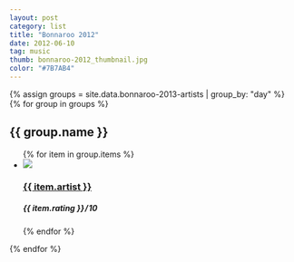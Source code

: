 ```yaml
---
layout: post
category: list
title: "Bonnaroo 2012"
date: 2012-06-10
tag: music
thumb: bonnaroo-2012_thumbnail.jpg
color: "#7B7AB4"
---
```


{% assign groups = site.data.bonnaroo-2013-artists | group_by: "day" %}
{% for group in groups %}
  <h2>{{ group.name }}</h2>
  <ul class="list article-list list-photo-circle">
  {% for item in group.items %}
  <li class="list-item">
    <div class="list-row">
      <a href="{{ item.link }}">
        <img src="/img/{{ page.title | slugify }}/{{ item.artist | slugify }}.jpg" class="list-image">
      </a>
      <a href="{{ item.link }}">
        <h3 class="list-title">{{ item.artist }}</h3>
      </a>
      <h5 class="list-detail"><em>{{ item.rating }}</em>&#8202;/&#8202;10</h5>
    </div>
  </li>
  {% endfor %}
  </ul>
{% endfor %}
